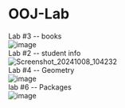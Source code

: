# OOJ-Lab
Lab #3  -- books  
![image](https://github.com/user-attachments/assets/cf7418d7-226c-4f2c-8b2b-9c121f6717a5)  
Lab #2  -- student info  
![Screenshot_20241008_104232](https://github.com/user-attachments/assets/8293af22-2ec8-4222-b428-ce6c2faa5f99)   
Lab #4  --  Geometry         
![image](https://github.com/user-attachments/assets/76582666-eacc-4780-b69a-a3b27b03458f)    
lab  #6  --  Packages      
![image](https://github.com/user-attachments/assets/dbe6249e-84f3-4d7c-8dac-6185e3762481)
